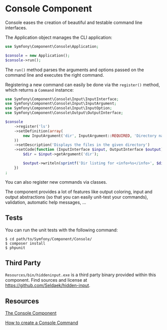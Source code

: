 Console Component
=================

Console eases the creation of beautiful and testable command line interfaces.

The Application object manages the CLI application:

```php
use Symfony\Component\Console\Application;

$console = new Application();
$console->run();
```

The ``run()`` method parses the arguments and options passed on the command
line and executes the right command.

Registering a new command can easily be done via the ``register()`` method,
which returns a ``Command`` instance:

```php
use Symfony\Component\Console\Input\InputInterface;
use Symfony\Component\Console\Input\InputArgument;
use Symfony\Component\Console\Input\InputOption;
use Symfony\Component\Console\Output\OutputInterface;

$console
    ->register('ls')
    ->setDefinition(array(
        new InputArgument('dir', InputArgument::REQUIRED, 'Directory name'),
    ))
    ->setDescription('Displays the files in the given directory')
    ->setCode(function (InputInterface $input, OutputInterface $output) {
        $dir = $input->getArgument('dir');

        $output->writeln(sprintf('Dir listing for <info>%s</info>', $dir));
    })
;
```

You can also register new commands via classes.

The component provides a lot of features like output coloring, input and
output abstractions (so that you can easily unit-test your commands),
validation, automatic help messages, ...

Tests
-----

You can run the unit tests with the following command:

    $ cd path/to/Symfony/Component/Console/
    $ composer install
    $ phpunit

Third Party
-----------

`Resources/bin/hiddeninput.exe` is a third party binary provided within this
component. Find sources and license at https://github.com/Seldaek/hidden-input.

Resources
---------

[The Console Component](https://symfony.com/doc/current/components/console.html)

[How to create a Console Command](https://symfony.com/doc/current/cookbook/console/console_command.html)
